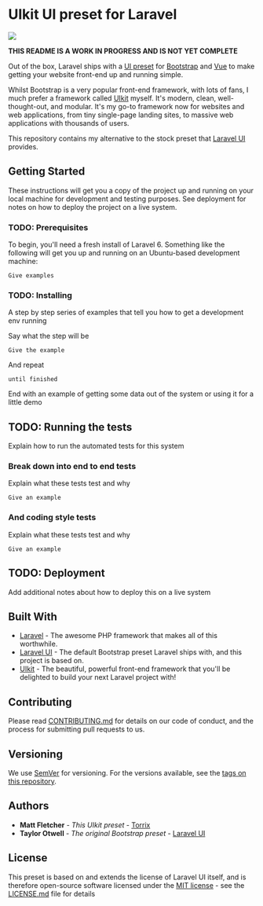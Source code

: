 # UIkit UI preset for Laravel

![](https://torrix.uk/laravel-ui-uikit.jpg)

**THIS README IS A WORK IN PROGRESS AND IS NOT YET COMPLETE**

Out of the box, Laravel ships with a [UI preset](https://github.com/laravel/ui) for [Bootstrap](https://getbootstrap.com/) and [Vue](https://vuejs.org/) to make getting your website front-end up and running simple.

Whilst Bootstrap is a very popular front-end framework, with lots of fans, I much prefer a framework called [UIkit](https://getuikit.com/) myself. It's modern, clean, well-thought-out, and modular. It's my go-to framework now for websites and web applications, from tiny single-page landing sites, to massive web applications with thousands of users.

This repository contains my alternative to the stock preset that [Laravel UI](https://github.com/laravel/ui) provides.

## Getting Started

These instructions will get you a copy of the project up and running on your local machine for development and testing purposes. See deployment for notes on how to deploy the project on a live system.

### TODO: Prerequisites

To begin, you'll need a fresh install of Laravel 6. Something like the following will get you up and running on an Ubuntu-based development machine:

```
Give examples
```

### TODO: Installing

A step by step series of examples that tell you how to get a development env running

Say what the step will be

```
Give the example
```

And repeat

```
until finished
```

End with an example of getting some data out of the system or using it for a little demo

## TODO: Running the tests

Explain how to run the automated tests for this system

### Break down into end to end tests

Explain what these tests test and why

```
Give an example
```

### And coding style tests

Explain what these tests test and why

```
Give an example
```

## TODO: Deployment

Add additional notes about how to deploy this on a live system

## Built With

* [Laravel](https://laravel.com/) - The awesome PHP framework that makes all of this worthwhile.
* [Laravel UI](https://github.com/laravel/ui) - The default Bootstrap preset Laravel ships with, and this project is based on.
* [UIkit](https://getuikit.com/) - The beautiful, powerful front-end framework that you'll be delighted to build your next Laravel project with!

## Contributing

Please read [CONTRIBUTING.md](https://gist.github.com/PurpleBooth/b24679402957c63ec426) for details on our code of conduct, and the process for submitting pull requests to us.

## Versioning

We use [SemVer](http://semver.org/) for versioning. For the versions available, see the [tags on this repository](https://github.com/Torrix/laravel-ui-uikit/tags). 

## Authors

* **Matt Fletcher** - *This UIkit preset* - [Torrix](https://torrix.uk)
* **Taylor Otwell** - *The original Bootstrap preset* - [Laravel UI](https://github.com/laravel/ui)

## License

This preset is based on and extends the license of Laravel UI itself, and is therefore open-source software licensed under the [MIT license](https://opensource.org/licenses/MIT) - see the [LICENSE.md](LICENSE.md) file for details
